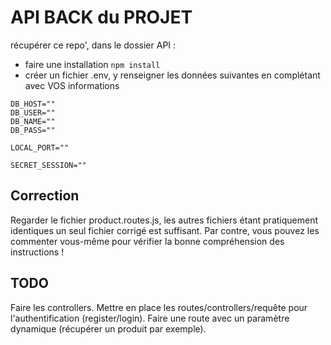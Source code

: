 # API BACK du PROJET

récupérer ce repo', dans le dossier API :

- faire une installation  `npm install`
- créer un fichier .env, y renseigner les données suivantes en complétant avec VOS informations

```text
DB_HOST=""
DB_USER=""
DB_NAME=""
DB_PASS=""

LOCAL_PORT=""

SECRET_SESSION=""
```

## Correction

Regarder le fichier product.routes.js, les autres fichiers étant pratiquement identiques un seul fichier corrigé est suffisant.
Par contre, vous pouvez les commenter vous-même pour vérifier la bonne compréhension des instructions !

## TODO

Faire les controllers.
Mettre en place les routes/controllers/requête pour l'authentification (register/login).
Faire une route avec un paramètre dynamique (récupérer un produit par exemple).
